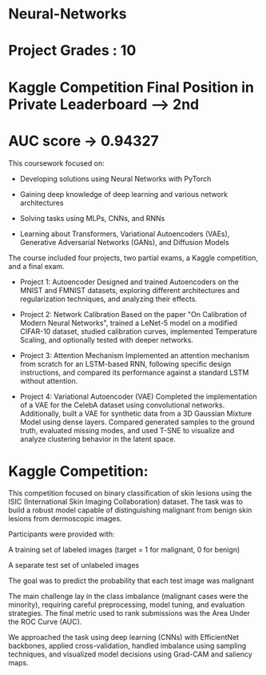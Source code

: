 # Neural-Networks

# Project Grades : 10

# Kaggle Competition Final Position in Private Leaderboard --> 2nd

# AUC score -> 0.94327

This coursework focused on:

- Developing solutions using Neural Networks with PyTorch

- Gaining deep knowledge of deep learning and various network architectures

- Solving tasks using MLPs, CNNs, and RNNs

- Learning about Transformers, Variational Autoencoders (VAEs), Generative Adversarial Networks (GANs), and Diffusion Models

The course included four projects, two partial exams, a Kaggle competition, and a final exam.

- Project 1: Autoencoder
Designed and trained Autoencoders on the MNIST and FMNIST datasets, exploring different architectures and regularization techniques, and analyzing their effects.

- Project 2: Network Calibration
Based on the paper "On Calibration of Modern Neural Networks", trained a LeNet-5 model on a modified CIFAR-10 dataset, studied calibration curves, implemented Temperature Scaling, and optionally tested with deeper networks.

- Project 3: Attention Mechanism
Implemented an attention mechanism from scratch for an LSTM-based RNN, following specific design instructions, and compared its performance against a standard LSTM without attention.

- Project 4: Variational Autoencoder (VAE)
Completed the implementation of a VAE for the CelebA dataset using convolutional networks. Additionally, built a VAE for synthetic data from a 3D Gaussian Mixture Model using dense layers. Compared generated samples to the ground truth, evaluated missing modes, and used T-SNE to visualize and analyze clustering behavior in the latent space.

# Kaggle Competition:

This competition focused on binary classification of skin lesions using the ISIC (International Skin Imaging Collaboration) dataset. The task was to build a robust model capable of distinguishing malignant from benign skin lesions from dermoscopic images.

Participants were provided with:

A training set of labeled images (target = 1 for malignant, 0 for benign)

A separate test set of unlabeled images

The goal was to predict the probability that each test image was malignant

The main challenge lay in the class imbalance (malignant cases were the minority), requiring careful preprocessing, model tuning, and evaluation strategies. The final metric used to rank submissions was the Area Under the ROC Curve (AUC).

We approached the task using deep learning (CNNs) with EfficientNet backbones, applied cross-validation, handled imbalance using sampling techniques, and visualized model decisions using Grad-CAM and saliency maps.
